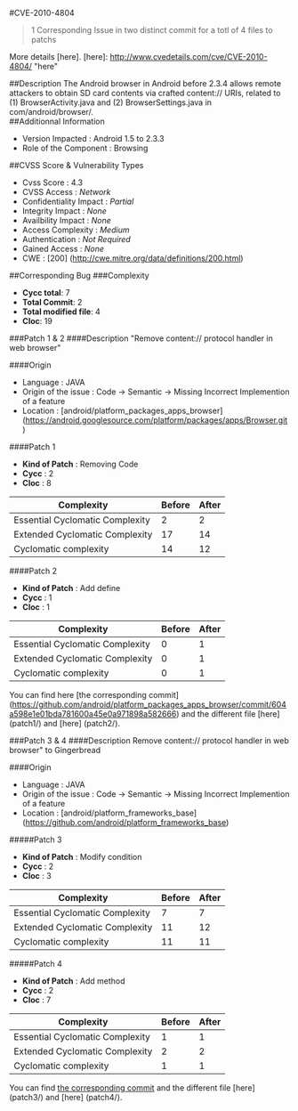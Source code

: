 #CVE-2010-4804
>1 Corresponding Issue in two distinct commit for a totl of 4 files to  patchs 

More details [here].
[here]: http://www.cvedetails.com/cve/CVE-2010-4804/ "here"

##Description
The Android browser in Android before 2.3.4 allows remote attackers to obtain SD card contents via crafted content:// URIs, related to (1) BrowserActivity.java and (2) BrowserSettings.java in com/android/browser/.	
##Additionnal Information
* Version Impacted : Android 1.5 to 2.3.3
* Role of the Component : Browsing

##CVSS Score & Vulnerability Types
* Cvss Score : 4.3
* CVSS Access : *Network*
* Confidentiality Impact : *Partial*
* Integrity Impact : *None*
* Availbility Impact : *None*
* Access Complexity : *Medium*
* Authentication : *Not Required*
* Gained Access : *None*
* CWE : [200] (http://cwe.mitre.org/data/definitions/200.html) 

##Corresponding Bug
###Complexity
* **Cycc total**: 7
* **Total Commit**: 2
* **Total modified file**: 4
* **Cloc**: 19


###Patch 1 & 2
####Description
"Remove content:// protocol handler in web browser"

####Origin
* Language : JAVA
* Origin of the issue  : Code -> Semantic -> Missing Incorrect Implemention of a feature
* Location : [android/platform_packages_apps_browser] (https://android.googlesource.com/platform/packages/apps/Browser.git)

####Patch 1
* **Kind of Patch** : Removing Code
* **Cycc** : 2
* **Cloc** : 8

|  Complexity | Before | After |
|---------------------------------|--------|-------|
| Essential Cyclomatic Complexity |    2    |    2   |
| Extended Cyclomatic Complexity  |     17   |   14    |
| Cyclomatic complexity           |     14   |  12     |

####Patch 2
* **Kind of Patch** : Add define
* **Cycc** : 1
* **Cloc** : 1

|  Complexity | Before | After |
|---------------------------------|--------|-------|
| Essential Cyclomatic Complexity |    0    |    1   |
| Extended Cyclomatic Complexity  |     0   |   1    |
| Cyclomatic complexity           |     0   |  1     |

You can find here [the corresponding commit] (https://github.com/android/platform_packages_apps_browser/commit/604a598e1e01bda781600a45e0a971898a582666)  and the different file [here] (patch1/) and [here] (patch2/).


###Patch 3 & 4
####Description
Remove content:// protocol handler in web browser"
to Gingerbread

####Origin
* Language : JAVA
* Origin of the issue : Code -> Semantic -> Missing Incorrect Implemention of a feature
* Location : [android/platform_frameworks_base] (https://github.com/android/platform_frameworks_base)

#####Patch 3
  * **Kind of Patch** : Modify condition
  * **Cycc** : 2
  * **Cloc** : 3
  
  |  Complexity | Before | After |
  |---------------------------------|--------|-------|
  | Essential Cyclomatic Complexity |    7    |    7   |
  | Extended Cyclomatic Complexity  |     11   |   12    |
  | Cyclomatic complexity           |     11   |  11     |
  
#####Patch 4
  * **Kind of Patch** : Add method
  * **Cycc** : 2
  * **Cloc** : 7
  
  |  Complexity | Before | After |
  |---------------------------------|--------|-------|
  | Essential Cyclomatic Complexity |    1    |    1   |
  | Extended Cyclomatic Complexity  |     2   |   2    |
  | Cyclomatic complexity           |     1   |  1     |
  
 You can find [the corresponding commit](https://github.com/android/platform_frameworks_base/commit/7b7225c8fdbead25235c74811b30ff4ee690dc58) and the different file [here] (patch3/) and [here] (patch4/).

